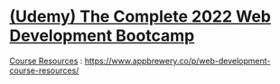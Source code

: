 # [(Udemy) The Complete 2022 Web Development Bootcamp](https://www.udemy.com/course/the-complete-web-development-bootcamp/)

[Course Resources](https://www.appbrewery.co/p/web-development-course-resources/) : https://www.appbrewery.co/p/web-development-course-resources/



